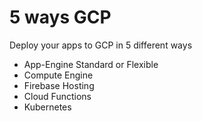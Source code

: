 # 5 ways GCP

Deploy your apps to GCP in 5 different ways

- App-Engine Standard or Flexible
- Compute Engine
- Firebase Hosting
- Cloud Functions
- Kubernetes
